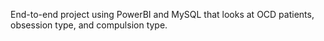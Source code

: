 End-to-end project using PowerBI and MySQL that looks at OCD patients, obsession type, and compulsion type.
